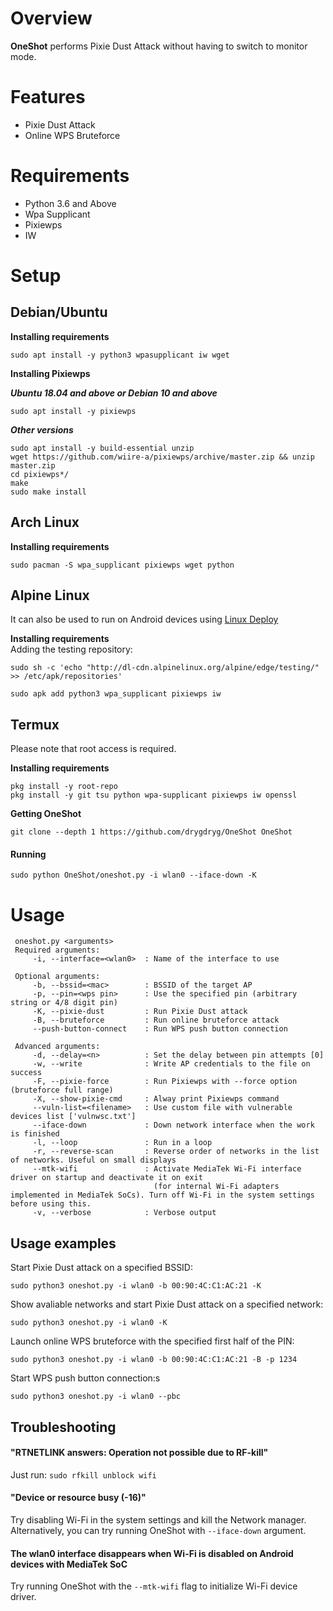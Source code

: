 
# Overview
**OneShot** performs Pixie Dust Attack without having to switch to monitor mode.
# Features
 - Pixie Dust Attack
 - Online WPS Bruteforce
# Requirements
 - Python 3.6 and Above
 - Wpa Supplicant
 - Pixiewps
 - IW
# Setup
## Debian/Ubuntu
**Installing requirements**
 ```
 sudo apt install -y python3 wpasupplicant iw wget
 ```
**Installing Pixiewps**

***Ubuntu 18.04 and above or Debian 10 and above***
 ```
 sudo apt install -y pixiewps
 ```
 
***Other versions***
 ```
 sudo apt install -y build-essential unzip
 wget https://github.com/wiire-a/pixiewps/archive/master.zip && unzip master.zip
 cd pixiewps*/
 make
 sudo make install
 ```

## Arch Linux
**Installing requirements**
 ```
 sudo pacman -S wpa_supplicant pixiewps wget python
 ```

## Alpine Linux
It can also be used to run on Android devices using [Linux Deploy](https://play.google.com/store/apps/details?id=ru.meefik.linuxdeploy)

**Installing requirements**  
Adding the testing repository:
 ```
 sudo sh -c 'echo "http://dl-cdn.alpinelinux.org/alpine/edge/testing/" >> /etc/apk/repositories'
 ```
 ```
 sudo apk add python3 wpa_supplicant pixiewps iw
 ```

## Termux
Please note that root access is required.  

**Installing requirements**
 ```
 pkg install -y root-repo
 pkg install -y git tsu python wpa-supplicant pixiewps iw openssl
 ```
**Getting OneShot**
 ```
 git clone --depth 1 https://github.com/drygdryg/OneShot OneShot
 ```
#### Running
 ```
 sudo python OneShot/oneshot.py -i wlan0 --iface-down -K
 ```

# Usage
```
 oneshot.py <arguments>
 Required arguments:
     -i, --interface=<wlan0>  : Name of the interface to use

 Optional arguments:
     -b, --bssid=<mac>        : BSSID of the target AP
     -p, --pin=<wps pin>      : Use the specified pin (arbitrary string or 4/8 digit pin)
     -K, --pixie-dust         : Run Pixie Dust attack
     -B, --bruteforce         : Run online bruteforce attack
     --push-button-connect    : Run WPS push button connection

 Advanced arguments:
     -d, --delay=<n>          : Set the delay between pin attempts [0]
     -w, --write              : Write AP credentials to the file on success
     -F, --pixie-force        : Run Pixiewps with --force option (bruteforce full range)
     -X, --show-pixie-cmd     : Alway print Pixiewps command
     --vuln-list=<filename>   : Use custom file with vulnerable devices list ['vulnwsc.txt']
     --iface-down             : Down network interface when the work is finished
     -l, --loop               : Run in a loop
     -r, --reverse-scan       : Reverse order of networks in the list of networks. Useful on small displays
     --mtk-wifi               : Activate MediaTek Wi-Fi interface driver on startup and deactivate it on exit
                                (for internal Wi-Fi adapters implemented in MediaTek SoCs). Turn off Wi-Fi in the system settings before using this.
     -v, --verbose            : Verbose output
 ```

## Usage examples
Start Pixie Dust attack on a specified BSSID:
 ```
 sudo python3 oneshot.py -i wlan0 -b 00:90:4C:C1:AC:21 -K
 ```
Show avaliable networks and start Pixie Dust attack on a specified network:
 ```
 sudo python3 oneshot.py -i wlan0 -K
 ```
Launch online WPS bruteforce with the specified first half of the PIN:
 ```
 sudo python3 oneshot.py -i wlan0 -b 00:90:4C:C1:AC:21 -B -p 1234
 ```
 Start WPS push button connection:s
 ```
 sudo python3 oneshot.py -i wlan0 --pbc
 ```
## Troubleshooting
#### "RTNETLINK answers: Operation not possible due to RF-kill"
 Just run:
```sudo rfkill unblock wifi```
#### "Device or resource busy (-16)"
 Try disabling Wi-Fi in the system settings and kill the Network manager. Alternatively, you can try running OneShot with ```--iface-down``` argument.
#### The wlan0 interface disappears when Wi-Fi is disabled on Android devices with MediaTek SoC
 Try running OneShot with the `--mtk-wifi` flag to initialize Wi-Fi device driver.
